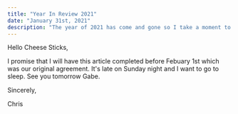 ```yaml
---
title: "Year In Review 2021"
date: "January 31st, 2021"
description: "The year of 2021 has come and gone so I take a moment to reflect on all the things I've learned and what I still do not understand. After starting a new job at an online retailer I worked on an identity resolution projects, changed teams, and started making ornate homemade ice cream."
---
```


Hello Cheese Sticks,

I promise that I will have this article completed before Febuary 1st which was our original agreement. It's late on Sunday night and I want to go to sleep. See you tomorrow Gabe. 

Sincerely,

Chris